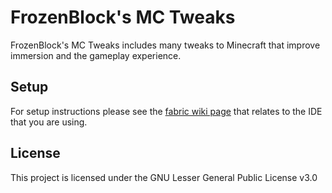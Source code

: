 # FrozenBlock's MC Tweaks


FrozenBlock's MC Tweaks includes many tweaks to Minecraft that improve immersion and the gameplay experience.

## Setup
For setup instructions please see the [fabric wiki page](https://fabricmc.net/wiki/tutorial:setup) that relates to the IDE that you are using.

## License

This project is licensed under the GNU Lesser General Public License v3.0
